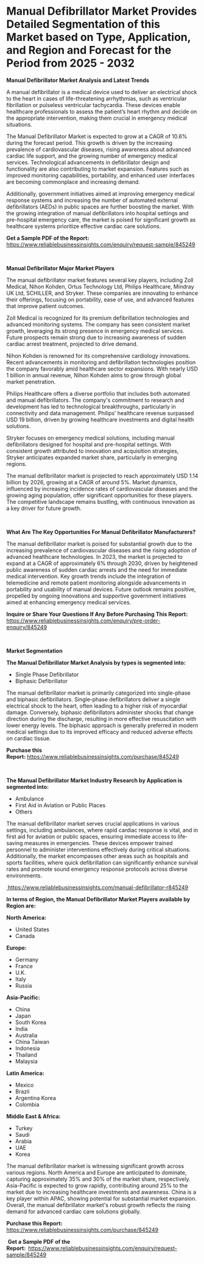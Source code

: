 <p><h1>Manual Defibrillator Market Provides Detailed Segmentation of this Market based on Type, Application, and Region and Forecast for the Period from 2025 - 2032</h1></p><p><strong>Manual Defibrillator Market Analysis and Latest Trends</strong></p>
<p><p>A manual defibrillator is a medical device used to deliver an electrical shock to the heart in cases of life-threatening arrhythmias, such as ventricular fibrillation or pulseless ventricular tachycardia. These devices enable healthcare professionals to assess the patient’s heart rhythm and decide on the appropriate intervention, making them crucial in emergency medical situations.</p><p>The Manual Defibrillator Market is expected to grow at a CAGR of 10.6% during the forecast period. This growth is driven by the increasing prevalence of cardiovascular diseases, rising awareness about advanced cardiac life support, and the growing number of emergency medical services. Technological advancements in defibrillator design and functionality are also contributing to market expansion. Features such as improved monitoring capabilities, portability, and enhanced user interfaces are becoming commonplace and increasing demand.</p><p>Additionally, government initiatives aimed at improving emergency medical response systems and increasing the number of automated external defibrillators (AEDs) in public spaces are further boosting the market. With the growing integration of manual defibrillators into hospital settings and pre-hospital emergency care, the market is poised for significant growth as healthcare systems prioritize effective cardiac care solutions.</p></p>
<p><strong>Get a Sample PDF of the Report:&nbsp;</strong> <a href="https://www.reliablebusinessinsights.com/enquiry/request-sample/845249?utm_campaign=63&utm_medium=2&utm_source=Github&utm_content=ia&utm_term=13042025&utm_id=manual-defibrillator">https://www.reliablebusinessinsights.com/enquiry/request-sample/845249</a></p>
<p>&nbsp;</p>
<p><strong>Manual Defibrillator Major Market Players</strong></p>
<p><p>The manual defibrillator market features several key players, including Zoll Medical, Nihon Kohden, Ortus Technology Ltd, Philips Healthcare, Mindray UK Ltd, SCHILLER, and Stryker. These companies are innovating to enhance their offerings, focusing on portability, ease of use, and advanced features that improve patient outcomes.</p><p>Zoll Medical is recognized for its premium defibrillation technologies and advanced monitoring systems. The company has seen consistent market growth, leveraging its strong presence in emergency medical services. Future prospects remain strong due to increasing awareness of sudden cardiac arrest treatment, projected to drive demand.</p><p>Nihon Kohden is renowned for its comprehensive cardiology innovations. Recent advancements in monitoring and defibrillation technologies position the company favorably amid healthcare sector expansions. With nearly USD 1 billion in annual revenue, Nihon Kohden aims to grow through global market penetration.</p><p>Philips Healthcare offers a diverse portfolio that includes both automated and manual defibrillators. The company's commitment to research and development has led to technological breakthroughs, particularly in connectivity and data management. Philips’ healthcare revenue surpassed USD 19 billion, driven by growing healthcare investments and digital health solutions.</p><p>Stryker focuses on emergency medical solutions, including manual defibrillators designed for hospital and pre-hospital settings. With consistent growth attributed to innovation and acquisition strategies, Stryker anticipates expanded market share, particularly in emerging regions.</p><p>The manual defibrillator market is projected to reach approximately USD 1.14 billion by 2026, growing at a CAGR of around 5%. Market dynamics, influenced by increasing incidence rates of cardiovascular diseases and the growing aging population, offer significant opportunities for these players. The competitive landscape remains bustling, with continuous innovation as a key driver for future growth.</p></p>
<p>&nbsp;</p>
<p><strong>What Are The Key Opportunities For Manual Defibrillator Manufacturers?</strong></p>
<p><p>The manual defibrillator market is poised for substantial growth due to the increasing prevalence of cardiovascular diseases and the rising adoption of advanced healthcare technologies. In 2023, the market is projected to expand at a CAGR of approximately 6% through 2030, driven by heightened public awareness of sudden cardiac arrests and the need for immediate medical intervention. Key growth trends include the integration of telemedicine and remote patient monitoring alongside advancements in portability and usability of manual devices. Future outlook remains positive, propelled by ongoing innovations and supportive government initiatives aimed at enhancing emergency medical services.</p></p>
<p><strong>Inquire or Share Your Questions If Any Before Purchasing This Report:</strong> <a href="https://www.reliablebusinessinsights.com/enquiry/pre-order-enquiry/845249?utm_campaign=63&utm_medium=2&utm_source=Github&utm_content=ia&utm_term=13042025&utm_id=manual-defibrillator">https://www.reliablebusinessinsights.com/enquiry/pre-order-enquiry/845249</a></p>
<p>&nbsp;</p>
<p><strong>Market Segmentation</strong></p>
<p><strong>The Manual Defibrillator Market Analysis by types is segmented into:</strong></p>
<p><ul><li>Single Phase Defibrillator</li><li>Biphasic Defibrillator</li></ul></p>
<p><p>The manual defibrillator market is primarily categorized into single-phase and biphasic defibrillators. Single-phase defibrillators deliver a single electrical shock to the heart, often leading to a higher risk of myocardial damage. Conversely, biphasic defibrillators administer shocks that change direction during the discharge, resulting in more effective resuscitation with lower energy levels. The biphasic approach is generally preferred in modern medical settings due to its improved efficacy and reduced adverse effects on cardiac tissue.</p></p>
<p><strong>Purchase this Report:&nbsp;</strong><a href="https://www.reliablebusinessinsights.com/purchase/845249?utm_campaign=63&utm_medium=2&utm_source=Github&utm_content=ia&utm_term=13042025&utm_id=manual-defibrillator">https://www.reliablebusinessinsights.com/purchase/845249</a></p>
<p>&nbsp;</p>
<p><strong>The Manual Defibrillator Market Industry Research by Application is segmented into:</strong></p>
<p><ul><li>Ambulance</li><li>First Aid in Aviation or Public Places</li><li>Others</li></ul></p>
<p><p>The manual defibrillator market serves crucial applications in various settings, including ambulances, where rapid cardiac response is vital, and in first aid for aviation or public spaces, ensuring immediate access to life-saving measures in emergencies. These devices empower trained personnel to administer interventions effectively during critical situations. Additionally, the market encompasses other areas such as hospitals and sports facilities, where quick defibrillation can significantly enhance survival rates and promote sound emergency response protocols across diverse environments.</p></p>
<p><a href="https://www.reliablebusinessinsights.com/manual-defibrillator-r845249?utm_campaign=63&utm_medium=2&utm_source=Github&utm_content=ia&utm_term=13042025&utm_id=manual-defibrillator">&nbsp;https://www.reliablebusinessinsights.com/manual-defibrillator-r845249</a></p>
<p><strong>In terms of Region, the Manual Defibrillator Market Players available by Region are:</strong></p>
<p>
    <p> <strong> North America: </strong>
        <ul>
            <li>United States</li>
            <li>Canada</li>
        </ul>
        </p> 
    <p> <strong> Europe: </strong>
        <ul>
            <li>Germany</li>
            <li>France</li>
            <li>U.K.</li>
            <li>Italy</li>
            <li>Russia</li>
        </ul>
        </p> 
    <p> <strong> Asia-Pacific: </strong>
        <ul>
            <li>China</li>
            <li>Japan</li>
            <li>South Korea</li>
            <li>India</li>
            <li>Australia</li>
            <li>China Taiwan</li>
            <li>Indonesia</li>
            <li>Thailand</li>
            <li>Malaysia</li>
        </ul>
        </p> 
    <p> <strong> Latin America: </strong>
        <ul>
            <li>Mexico</li>
            <li>Brazil</li>
            <li>Argentina Korea</li>
            <li>Colombia</li>
        </ul>
        </p> 
    <p> <strong> Middle East & Africa: </strong>
        <ul>
            <li>Turkey</li>
            <li>Saudi</li>
            <li>Arabia</li>
            <li>UAE</li>
            <li>Korea</li>
        </ul>
    </p>
    </p>
<p><p>The manual defibrillator market is witnessing significant growth across various regions. North America and Europe are anticipated to dominate, capturing approximately 35% and 30% of the market share, respectively. Asia-Pacific is expected to grow rapidly, contributing around 25% to the market due to increasing healthcare investments and awareness. China is a key player within APAC, showing potential for substantial market expansion. Overall, the manual defibrillator market's robust growth reflects the rising demand for advanced cardiac care solutions globally.</p></p>
<p><strong>Purchase this Report: </strong><a href="https://www.reliablebusinessinsights.com/purchase/845249?utm_campaign=63&utm_medium=2&utm_source=Github&utm_content=ia&utm_term=13042025&utm_id=manual-defibrillator">https://www.reliablebusinessinsights.com/purchase/845249</a></p>
<p>&nbsp;<strong>Get a Sample PDF of the Report:&nbsp;&nbsp;</strong><a href="https://www.reliablebusinessinsights.com/enquiry/request-sample/845249?utm_campaign=63&utm_medium=2&utm_source=Github&utm_content=ia&utm_term=13042025&utm_id=manual-defibrillator">https://www.reliablebusinessinsights.com/enquiry/request-sample/845249</a></p>
<p><strong></strong></p>
<p><p></p><p></p><p></p></p>